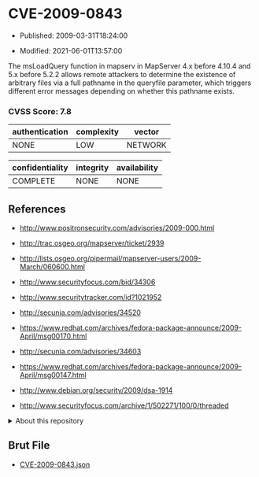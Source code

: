 # CVE-2009-0843

- Published: 2009-03-31T18:24:00

- Modified: 2021-06-01T13:57:00

The msLoadQuery function in mapserv in MapServer 4.x before 4.10.4 and 5.x before 5.2.2 allows remote attackers to determine the existence of arbitrary files via a full pathname in the queryfile parameter, which triggers different error messages depending on whether this pathname exists.

### CVSS Score: **7.8**

| authentication | complexity | vector |
| --- | --- | --- |
| NONE | LOW | NETWORK |

| confidentiality | integrity | availability |
| --- | --- | --- |
| COMPLETE | NONE | NONE |

## References

* http://www.positronsecurity.com/advisories/2009-000.html

* http://trac.osgeo.org/mapserver/ticket/2939

* http://lists.osgeo.org/pipermail/mapserver-users/2009-March/060600.html

* http://www.securityfocus.com/bid/34306

* http://www.securitytracker.com/id?1021952

* http://secunia.com/advisories/34520

* https://www.redhat.com/archives/fedora-package-announce/2009-April/msg00170.html

* http://secunia.com/advisories/34603

* https://www.redhat.com/archives/fedora-package-announce/2009-April/msg00147.html

* http://www.debian.org/security/2009/dsa-1914

* http://www.securityfocus.com/archive/1/502271/100/0/threaded

<details>
<summary>About this repository</summary> 

  This repository is part of the project [Live Hack CVE](https://github.com/Live-Hack-CVE). Main website can be found [www.live-hack.org](https://www.live-hack.org) 
  
  Made by [Sn0wAlice](https://github.com/Sn0wAlice) for the people that care about security and need to have a feed of the latest CVEs. Hope you enjoy it, don't forget to star the repo and follow me on [Twitter](https://twitter.com/Sn0wAlice) and [Github](https://github.com/Sn0wAlice). And that is my [personnal website](https://www.alice-snow.me/)

  - [Home Page](https://github.com/Live-Hack-CVE)
  - [Framework](https://github.com/Live-Hack-CVE/cve-framework)
  - [CVE database](https://github.com/Live-Hack-CVE/full_database)
  - [Changelog](https://github.com/Live-Hack-CVE/Changelog)
</details>

## Brut File

* [CVE-2009-0843.json](https://raw.githubusercontent.com/Live-Hack-CVE/full_database/main/cves/2009/CVE-2009-0843.json)

